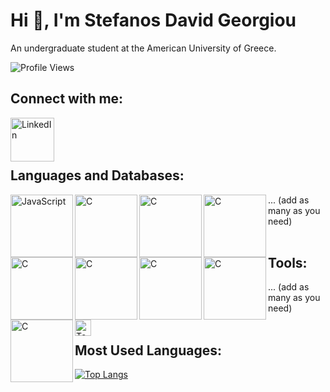 # Hi 👋, I'm Stefanos David Georgiou

An undergraduate student at the American University of Greece.

![Profile Views](https://komarev.com/ghpvc/?username=Ogstef&color=blue)


## Connect with me:
[<img align="left" alt="LinkedIn" width="70px" src="https://cdn-icons-png.flaticon.com/512/174/174857.png" />][linkedin]

<br />

[linkedin]: https://www.linkedin.com/in/stefanos-georgiou13/

<br />
<br />


## Languages and Databases:
<img align="left" alt="JavaScript" width="100px" src="https://cdn.icon-icons.com/icons2/2415/PNG/512/java_original_wordmark_logo_icon_146459.png" />
<img align="left" alt="C" width="100px" src="https://cdn3.iconfinder.com/data/icons/logos-and-brands-adobe/512/267_Python-512.png" />
<img align="left" alt="C" width="100px" src="https://cdn-icons-png.flaticon.com/512/732/732212.png" />
<img align="left" alt="C" width="100px" src="https://cdn4.iconfinder.com/data/icons/social-media-logos-6/512/121-css3-512.png" />
<img align="left" alt="C" width="100px" src="https://iconape.com/wp-content/png_logo_vector/c.png" />
<img align="left" alt="C" width="100px" src="https://static.vecteezy.com/system/resources/previews/027/127/463/non_2x/javascript-logo-javascript-icon-transparent-free-png.png" />
<img align="left" alt="C" width="100px" src="https://cdn.icon-icons.com/icons2/2415/PNG/512/c_original_logo_icon_146611.png" />
<img align="left" alt="C" width="100px" src="https://cdn-icons-png.flaticon.com/512/6132/6132222.png" />
<img align="left" alt="C" width="100px" src="https://assets.stickpng.com/images/584830f5cef1014c0b5e4aa1.png" />





... (add as many as you need)
<br />
<br />

## Tools:
<img align="left" alt="Tool1" width="26px" src="https://image-url-of-tool1-icon" />
... (add as many as you need)
<br />
<br />

## Most Used Languages:
[![Top Langs](https://github-readme-stats.vercel.app/api/top-langs/?username=Ogstef&layout=compact)](https://github.com/Ogstef)
